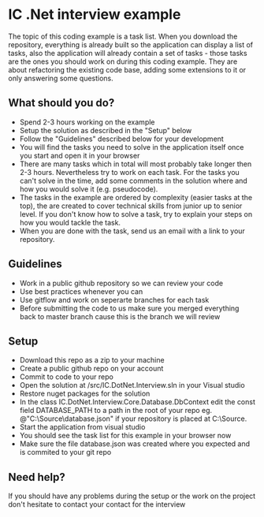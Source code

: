 # IC .Net interview example
The topic of this coding example is a task list. When you download the repository, everything is already built so the application can display a list of tasks, also the application will already contain a set of tasks - those tasks are the ones you should work on during this coding example. They are about refactoring the existing code base, adding some extensions to it or only answering some questions.

## What should you do?
- Spend 2-3 hours working on the example
- Setup the solution as described in the "Setup" below
- Follow the "Guidelines" described below for your development
- You will find the tasks you need to solve in the application itself once you start and open it in your browser
- There are many tasks which in total will most probably take longer then 2-3 hours. Nevertheless try to work on each task. For the tasks you can't solve in the time, add some comments in the solution where and how you would solve it (e.g. pseudocode).
- The tasks in the example are ordered by complexity (easier tasks at the top), the are created to cover technical skills from junior up to senior level. If you don't know how to solve a task, try to explain your steps on how you would tackle the task.
- When you are done with the task, send us an email with a link to your repository.

## Guidelines
- Work in a public github repository so we can review your code
- Use best practices whenever you can
- Use gitflow and work on seperarte branches for each task
- Before submitting the code to us make sure you merged everything back to master branch cause this is the branch we will review

## Setup
- Download this repo as a zip to your machine
- Create a public github repo on your account
- Commit to code to your repo
- Open the solution at /src/IC.DotNet.Interview.sln in your Visual studio
- Restore nuget packages for the solution
- In the class IC.DotNet.Interview.Core.Database.DbContext edit the const field DATABASE_PATH to a path in the root of your repo eg. @"C:\Source\database.json" if your repository is placed at C:\Source.
- Start the application from visual studio
- You should see the task list for this example in your browser now
- Make sure the file database.json was created where you expected and is commited to your git repo

## Need help?
If you should have any problems during the setup or the work on the project don't hesitate to contact your contact for the interview
